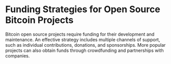 # Funding Strategies for Open Source Bitcoin Projects
Bitcoin open source projects require funding for their development and maintenance. An effective strategy includes multiple channels of support, such as individual contributions, donations, and sponsorships. More popular projects can also obtain funds through crowdfunding and partnerships with companies.